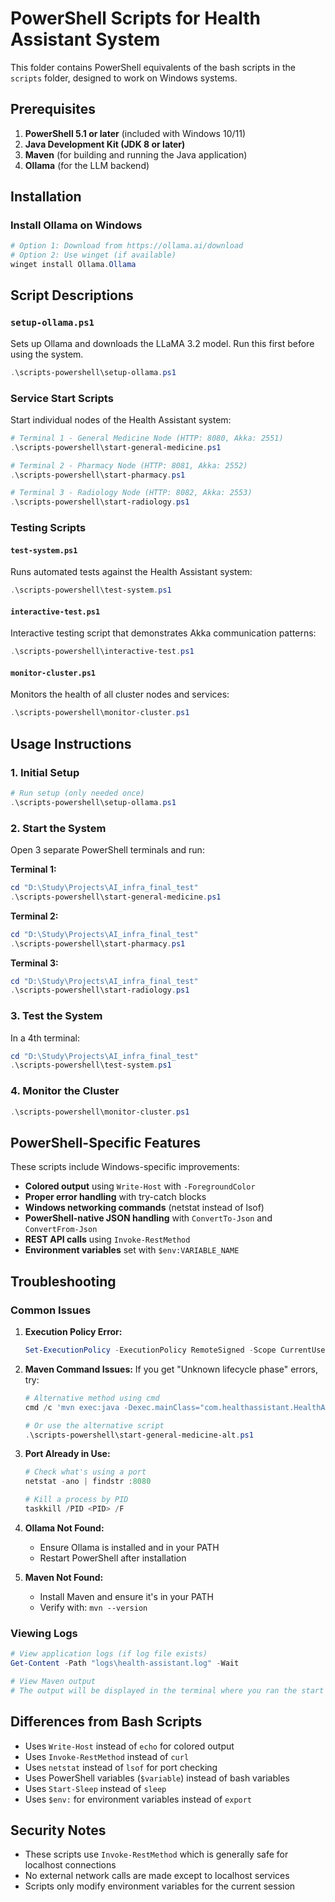 # PowerShell Scripts for Health Assistant System

This folder contains PowerShell equivalents of the bash scripts in the `scripts` folder, designed to work on Windows systems.

## Prerequisites

1. **PowerShell 5.1 or later** (included with Windows 10/11)
2. **Java Development Kit (JDK 8 or later)**
3. **Maven** (for building and running the Java application)
4. **Ollama** (for the LLM backend)

## Installation

### Install Ollama on Windows
```powershell
# Option 1: Download from https://ollama.ai/download
# Option 2: Use winget (if available)
winget install Ollama.Ollama
```

## Script Descriptions

### `setup-ollama.ps1`
Sets up Ollama and downloads the LLaMA 3.2 model. Run this first before using the system.

```powershell
.\scripts-powershell\setup-ollama.ps1
```

### Service Start Scripts
Start individual nodes of the Health Assistant system:

```powershell
# Terminal 1 - General Medicine Node (HTTP: 8080, Akka: 2551)
.\scripts-powershell\start-general-medicine.ps1

# Terminal 2 - Pharmacy Node (HTTP: 8081, Akka: 2552)
.\scripts-powershell\start-pharmacy.ps1

# Terminal 3 - Radiology Node (HTTP: 8082, Akka: 2553)
.\scripts-powershell\start-radiology.ps1
```

### Testing Scripts

#### `test-system.ps1`
Runs automated tests against the Health Assistant system:

```powershell
.\scripts-powershell\test-system.ps1
```

#### `interactive-test.ps1`
Interactive testing script that demonstrates Akka communication patterns:

```powershell
.\scripts-powershell\interactive-test.ps1
```

#### `monitor-cluster.ps1`
Monitors the health of all cluster nodes and services:

```powershell
.\scripts-powershell\monitor-cluster.ps1
```

## Usage Instructions

### 1. Initial Setup
```powershell
# Run setup (only needed once)
.\scripts-powershell\setup-ollama.ps1
```

### 2. Start the System
Open 3 separate PowerShell terminals and run:

**Terminal 1:**
```powershell
cd "D:\Study\Projects\AI_infra_final_test"
.\scripts-powershell\start-general-medicine.ps1
```

**Terminal 2:**
```powershell
cd "D:\Study\Projects\AI_infra_final_test"
.\scripts-powershell\start-pharmacy.ps1
```

**Terminal 3:**
```powershell
cd "D:\Study\Projects\AI_infra_final_test"
.\scripts-powershell\start-radiology.ps1
```

### 3. Test the System
In a 4th terminal:
```powershell
cd "D:\Study\Projects\AI_infra_final_test"
.\scripts-powershell\test-system.ps1
```

### 4. Monitor the Cluster
```powershell
.\scripts-powershell\monitor-cluster.ps1
```

## PowerShell-Specific Features

These scripts include Windows-specific improvements:

- **Colored output** using `Write-Host` with `-ForegroundColor`
- **Proper error handling** with try-catch blocks
- **Windows networking commands** (netstat instead of lsof)
- **PowerShell-native JSON handling** with `ConvertTo-Json` and `ConvertFrom-Json`
- **REST API calls** using `Invoke-RestMethod`
- **Environment variables** set with `$env:VARIABLE_NAME`

## Troubleshooting

### Common Issues

1. **Execution Policy Error:**
   ```powershell
   Set-ExecutionPolicy -ExecutionPolicy RemoteSigned -Scope CurrentUser
   ```

2. **Maven Command Issues:**
   If you get "Unknown lifecycle phase" errors, try:
   ```powershell
   # Alternative method using cmd
   cmd /c 'mvn exec:java -Dexec.mainClass="com.healthassistant.HealthAssistantApp" -Dexec.args="general-medicine"'
   
   # Or use the alternative script
   .\scripts-powershell\start-general-medicine-alt.ps1
   ```

3. **Port Already in Use:**
   ```powershell
   # Check what's using a port
   netstat -ano | findstr :8080
   
   # Kill a process by PID
   taskkill /PID <PID> /F
   ```

4. **Ollama Not Found:**
   - Ensure Ollama is installed and in your PATH
   - Restart PowerShell after installation

5. **Maven Not Found:**
   - Install Maven and ensure it's in your PATH
   - Verify with: `mvn --version`

### Viewing Logs
```powershell
# View application logs (if log file exists)
Get-Content -Path "logs\health-assistant.log" -Wait

# View Maven output
# The output will be displayed in the terminal where you ran the start scripts
```

## Differences from Bash Scripts

- Uses `Write-Host` instead of `echo` for colored output
- Uses `Invoke-RestMethod` instead of `curl`
- Uses `netstat` instead of `lsof` for port checking
- Uses PowerShell variables (`$variable`) instead of bash variables
- Uses `Start-Sleep` instead of `sleep`
- Uses `$env:` for environment variables instead of `export`

## Security Notes

- These scripts use `Invoke-RestMethod` which is generally safe for localhost connections
- No external network calls are made except to localhost services
- Scripts only modify environment variables for the current session
